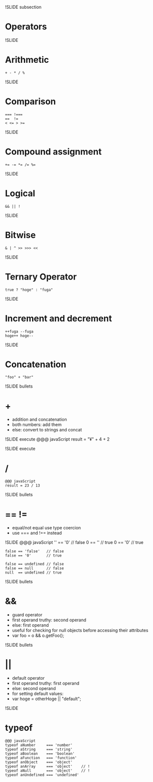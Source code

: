 !SLIDE subsection
# Operators #

!SLIDE
# Arithmetic #
	+ - * / %

!SLIDE
# Comparison #
	=== !===
	==  !=
	< <= > >=

!SLIDE
# Compound assignment #
	+= -= *= /= %=

!SLIDE
# Logical #
	&& || !

!SLIDE
# Bitwise #
	& | ^ >> >>> <<

!SLIDE
# Ternary Operator #
	true ? "hoge" : "fuga"

!SLIDE
# Increment and decrement #
	++fuga --fuga
	hoge++ hoge--

!SLIDE
# Concatenation #
	"foo" + "bar"

!SLIDE bullets
# + #
* addition and concatenation
* both numbers: add them
* else: convert to strings and concat

!SLIDE execute
	@@@ javaScript
	result = "¥" + 4 + 2

!SLIDE execute
# / #

	@@@ javaScript
	result = 23 / 13

!SLIDE bullets
# == != #
* equal/not equal use type coercion
* use === and !== instead

!SLIDE
	@@@ javaScript
	   '' == '0'       // false
	    0 == ''        // true
	    0 == '0'       // true

	false == 'false'   // false
	false == '0'       // true

	false == undefined // false
	false == null      // false
	null  == undefined // true

!SLIDE bullets
# && #
* guard operator
* first operand truthy: second operand
* else: first operand
* useful for checking for null objects before accessing their attributes
* var foo = o && o.getFoo();

!SLIDE bullets
# || #
* default operator
* first operand truthy: first operand
* else: second operand
* for setting default values:
* var hoge = otherHoge || "default";

!SLIDE
# typeof #

	@@@ javaScript
	typeof aNumber     === 'number'
	typeof aString     === 'string'
	typeof aBoolean    === 'boolean'
	typeof aFunction   === 'function'
	typeof anObject    === 'object'
	typeof anArray     === 'object'    // !
	typeof aNull       === 'object'    // !
	typeof anUndefined === 'undefined'

